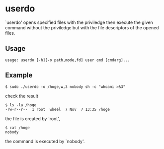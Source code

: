 userdo
======

`userdo' opens specified files with the priviledge then execute the given
command without the priviledge but with the file descriptors of the opened
files.


Usage
-----

    usage: userdo [-h][-o path,mode,fd] user cmd [cmdarg]...


Example
-------

    $ sudo ./userdo -o /hoge,w,3 nobody sh -c "whoami >&3"

check the result

    $ ls -la /hoge
    -rw-r--r--  1 root  wheel  7 Nov  7 13:35 /hoge

the file is created by `root',

    $ cat /hoge
    nobody

the command is executed by `nobody'.
